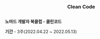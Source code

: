 
<div id="top"></div>

<br />
<br />

<div align="center">
<h3 align="center">Clean Code</h3>

</div>

##

**노마드 개발자 북클럽 - 클린코드**

**기간** - 3주(2022.04.22 ~ 2022.05.13)
            




